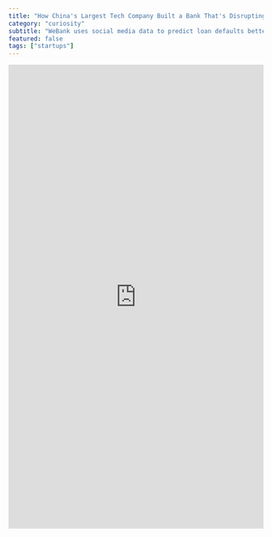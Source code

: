```yaml
---
title: "How China's Largest Tech Company Built a Bank That's Disrupting Everything"
category: "curiosity"
subtitle: "WeBank uses social media data to predict loan defaults better than traditional banks. Here's how tech giants are reinventing finance."
featured: false
tags: ["startups"]
---
```


<iframe src="https://www.linkedin.com/embed/feed/update/urn:li:share:7018124945389936640" height="915" width="504" frameborder="0" allowfullscreen="" title="Embedded post"></iframe>
